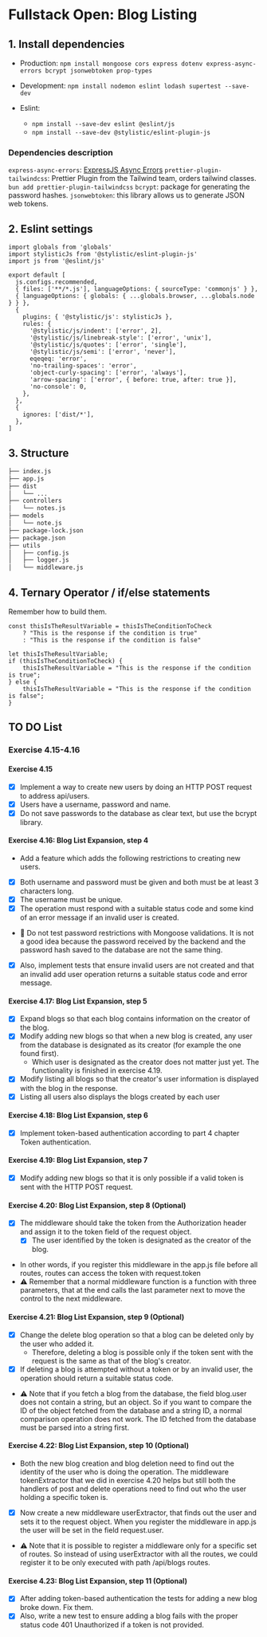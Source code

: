 # Fullstack Open: Blog Listing

## 1. Install dependencies

- Production: `npm install mongoose cors express dotenv express-async-errors bcrypt jsonwebtoken prop-types`
- Development: `npm install nodemon eslint lodash supertest --save-dev`
- Eslint:

  - `npm install --save-dev eslint @eslint/js`
  - `npm install --save-dev @stylistic/eslint-plugin-js`

### Dependencies description

`express-async-errors`: [ExpressJS Async Errors](https://www.npmjs.com/package/express-async-errors)
`prettier-plugin-tailwindcss`: Prettier Plugin from the Tailwind team, orders tailwind classes. `bun add prettier-plugin-tailwindcss`
`bcrypt`: package for generating the password hashes.
`jsonwebtoken`: this library allows us to generate JSON web tokens.

## 2. Eslint settings

```JS
import globals from 'globals'
import stylisticJs from '@stylistic/eslint-plugin-js'
import js from '@eslint/js'

export default [
  js.configs.recommended,
  { files: ['**/*.js'], languageOptions: { sourceType: 'commonjs' } },
  { languageOptions: { globals: { ...globals.browser, ...globals.node } } },
  {
    plugins: { '@stylistic/js': stylisticJs },
    rules: {
      '@stylistic/js/indent': ['error', 2],
      '@stylistic/js/linebreak-style': ['error', 'unix'],
      '@stylistic/js/quotes': ['error', 'single'],
      '@stylistic/js/semi': ['error', 'never'],
      eqeqeq: 'error',
      'no-trailing-spaces': 'error',
      'object-curly-spacing': ['error', 'always'],
      'arrow-spacing': ['error', { before: true, after: true }],
      'no-console': 0,
    },
  },
  {
    ignores: ['dist/*'],
  },
]
```

## 3. Structure

```bash
├── index.js
├── app.js
├── dist
│   └── ...
├── controllers
│   └── notes.js
├── models
│   └── note.js
├── package-lock.json
├── package.json
├── utils
│   ├── config.js
│   ├── logger.js
│   └── middleware.js
```

## 4. Ternary Operator / if/else statements

Remember how to build them.

```JS
const thisIsTheResultVariable = thisIsTheConditionToCheck
    ? "This is the response if the condition is true"
    : "This is the response if the condition is false"
```

```JS
let thisIsTheResultVariable;
if (thisIsTheConditionToCheck) {
    thisIsTheResultVariable = "This is the response if the condition is true";
} else {
    thisIsTheResultVariable = "This is the response if the condition is false";
}
```

## TO DO List

### Exercise 4.15-4.16

#### Exercise 4.15

- [x] Implement a way to create new users by doing an HTTP POST request to address api/users.
- [x] Users have a username, password and name.
- [x] Do not save passwords to the database as clear text, but use the bcrypt library.

#### Exercise 4.16: Blog List Expansion, step 4

- Add a feature which adds the following restrictions to creating new users.
- [x] Both username and password must be given and both must be at least 3 characters long.
- [x] The username must be unique.
- [x] The operation must respond with a suitable status code and some kind of an error message if an invalid user is created.
- 🚨 Do not test password restrictions with Mongoose validations. It is not a good idea because the password received by the backend and the password hash saved to the database are not the same thing.
- [x] Also, implement tests that ensure invalid users are not created and that an invalid add user operation returns a suitable status code and error message.

#### Exercise 4.17: Blog List Expansion, step 5

- [x] Expand blogs so that each blog contains information on the creator of the blog.
- [x] Modify adding new blogs so that when a new blog is created, any user from the database is designated as its creator (for example the one found first).
  - Which user is designated as the creator does not matter just yet. The functionality is finished in exercise 4.19.
- [x] Modify listing all blogs so that the creator's user information is displayed with the blog in the response.
- [x] Listing all users also displays the blogs created by each user

#### Exercise 4.18: Blog List Expansion, step 6

- [x] Implement token-based authentication according to part 4 chapter Token authentication.

#### Exercise 4.19: Blog List Expansion, step 7

- [x] Modify adding new blogs so that it is only possible if a valid token is sent with the HTTP POST request.

#### Exercise 4.20: Blog List Expansion, step 8 (Optional)

- [x] The middleware should take the token from the Authorization header and assign it to the token field of the request object.
  - [x] The user identified by the token is designated as the creator of the blog.
- In other words, if you register this middleware in the app.js file before all routes, routes can access the token with request.token
- ⚠️ Remember that a normal middleware function is a function with three parameters, that at the end calls the last parameter next to move the control to the next middleware.

#### Exercise 4.21: Blog List Expansion, step 9 (Optional)

- [x] Change the delete blog operation so that a blog can be deleted only by the user who added it.
  - Therefore, deleting a blog is possible only if the token sent with the request is the same as that of the blog's creator.
- [x] If deleting a blog is attempted without a token or by an invalid user, the operation should return a suitable status code.
- ⚠️ Note that if you fetch a blog from the database, the field blog.user does not contain a string, but an object. So if you want to compare the ID of the object fetched from the database and a string ID, a normal comparison operation does not work. The ID fetched from the database must be parsed into a string first.

#### Exercise 4.22: Blog List Expansion, step 10 (Optional)

- Both the new blog creation and blog deletion need to find out the identity of the user who is doing the operation. The middleware tokenExtractor that we did in exercise 4.20 helps but still both the handlers of post and delete operations need to find out who the user holding a specific token is.
- [x] Now create a new middleware userExtractor, that finds out the user and sets it to the request object. When you register the middleware in app.js the user will be set in the field request.user.
- ⚠️ Note that it is possible to register a middleware only for a specific set of routes. So instead of using userExtractor with all the routes, we could register it to be only executed with path /api/blogs routes.

#### Exercise 4.23: Blog List Expansion, step 11 (Optional)

- [x] After adding token-based authentication the tests for adding a new blog broke down. Fix them.
- [x] Also, write a new test to ensure adding a blog fails with the proper status code 401 Unauthorized if a token is not provided.
